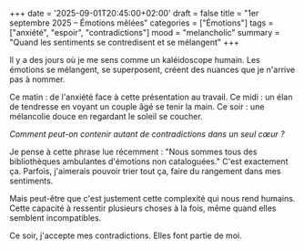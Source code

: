 +++
date = '2025-09-01T20:45:00+02:00'
draft = false
title = "1er septembre 2025 – Émotions mêlées"
categories = ["Émotions"]
tags = ["anxiété", "espoir", "contradictions"]
mood = "melancholic"
summary = "Quand les sentiments se contredisent et se mélangent"
+++

Il y a des jours où je me sens comme un kaléidoscope humain. Les émotions se mélangent, se superposent, créent des nuances que je n'arrive pas à nommer.

Ce matin : de l'anxiété face à cette présentation au travail.
Ce midi : un élan de tendresse en voyant un couple âgé se tenir la main.
Ce soir : une mélancolie douce en regardant le soleil se coucher.

*Comment peut-on contenir autant de contradictions dans un seul cœur ?*

Je pense à cette phrase lue récemment : "Nous sommes tous des bibliothèques ambulantes d'émotions non cataloguées." C'est exactement ça. Parfois, j'aimerais pouvoir trier tout ça, faire du rangement dans mes sentiments.

Mais peut-être que c'est justement cette complexité qui nous rend humains. Cette capacité à ressentir plusieurs choses à la fois, même quand elles semblent incompatibles.

Ce soir, j'accepte mes contradictions. Elles font partie de moi.